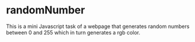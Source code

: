 # randomNumber
This is a mini Javascript task of a webpage that generates random numbers between 0 and 255 which in turn generates a rgb color.
